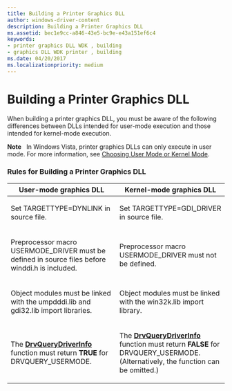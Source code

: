 ```yaml
---
title: Building a Printer Graphics DLL
author: windows-driver-content
description: Building a Printer Graphics DLL
ms.assetid: bec1e9cc-a846-43e5-bc9e-e43a151ef6c4
keywords:
- printer graphics DLL WDK , building
- graphics DLL WDK printer , building
ms.date: 04/20/2017
ms.localizationpriority: medium
---
```


# Building a Printer Graphics DLL





When building a printer graphics DLL, you must be aware of the following differences between DLLs intended for user-mode execution and those intended for kernel-mode execution.

**Note**   In Windows Vista, printer graphics DLLs can only execute in user mode. For more information, see [Choosing User Mode or Kernel Mode](choosing-user-mode-or-kernel-mode.md).

 

### Rules for Building a Printer Graphics DLL

<table>
<colgroup>
<col width="50%" />
<col width="50%" />
</colgroup>
<thead>
<tr class="header">
<th>User-mode graphics DLL</th>
<th>Kernel-mode graphics DLL</th>
</tr>
</thead>
<tbody>
<tr class="odd">
<td><p>Set TARGETTYPE=DYNLINK in source file.</p></td>
<td><p>Set TARGETTYPE=GDI_DRIVER in source file.</p></td>
</tr>
<tr class="even">
<td><p>Preprocessor macro USERMODE_DRIVER must be defined in source files before winddi.h is included.</p></td>
<td><p>Preprocessor macro USERMODE_DRIVER must not be defined.</p></td>
</tr>
<tr class="odd">
<td><p>Object modules must be linked with the umpdddi.lib and gdi32.lib import libraries.</p></td>
<td><p>Object modules must be linked with the win32k.lib import library.</p></td>
</tr>
<tr class="even">
<td><p>The <a href="https://msdn.microsoft.com/library/windows/hardware/ff556261" data-raw-source="[&lt;strong&gt;DrvQueryDriverInfo&lt;/strong&gt;](https://msdn.microsoft.com/library/windows/hardware/ff556261)"><strong>DrvQueryDriverInfo</strong></a> function must return <strong>TRUE</strong> for DRVQUERY_USERMODE.</p></td>
<td><p>The <a href="https://msdn.microsoft.com/library/windows/hardware/ff556261" data-raw-source="[&lt;strong&gt;DrvQueryDriverInfo&lt;/strong&gt;](https://msdn.microsoft.com/library/windows/hardware/ff556261)"><strong>DrvQueryDriverInfo</strong></a> function must return <strong>FALSE</strong> for DRVQUERY_USERMODE. (Alternatively, the function can be omitted.)</p></td>
</tr>
</tbody>
</table>

 

 

 




